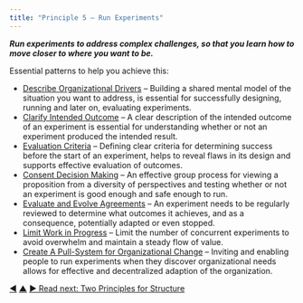 ```yaml
---
title: "Principle 5 – Run Experiments"
---
```




**_Run experiments to address complex challenges, so that you learn how to move closer to where you want to be._**

Essential patterns to help you achieve this:

-   [Describe Organizational Drivers](describe-organizational-drivers.html.html) – Building a shared mental model of the situation you want to address, is essential for successfully designing, running and later on, evaluating experiments. 
-   [Clarify Intended Outcome](clarify-intended-outcome.html.html) – A clear description of the intended outcome of an experiment is essential for understanding whether or not an experiment produced the intended result.
-   [Evaluation Criteria](evaluation-criteria.html.html) – Defining clear criteria for determining success before the start of an experiment, helps to reveal flaws in its design and supports effective evaluation of outcomes. 
-   [Consent Decision Making](consent-decision-making.html.html) – An effective group process for viewing a proposition from a diversity of perspectives and testing whether or not an experiment is good enough and safe enough to run.
-   [Evaluate and Evolve Agreements](evaluate-and-evolve-agreements.html.html) – An experiment needs to be regularly reviewed to determine what outcomes it achieves, and as a consequence, potentially adapted or even stopped.
-   [Limit Work in Progress](limit-work-in-progress.html.html) – Limit the number of concurrent experiments  to avoid overwhelm and maintain a steady flow of value. 
-   [Create A Pull-System for Organizational Change](create-a-pull-system-for-organizational-change.html.html) – Inviting and enabling people to run experiments when they discover organizational needs allows for effective and decentralized adaption of the organization. 


<div class="bottom-nav">
<a href="sense-respond.html" title="Back to: Principle 4 – Sense &amp; Respond">◀</a> <a href="navigation.html" title="Up: Three Principles for Navigation">▲</a> <a href="structure.html" title="">▶ Read next: Two Principles for Structure</a>
</div>


<script type="text/javascript">
Mousetrap.bind('g n', function() {
    window.location.href = 'structure.html';
    return false;
});
</script>

